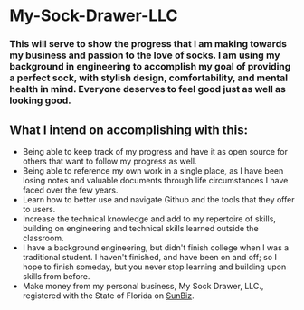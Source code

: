 # My-Sock-Drawer-LLC
### This will serve to show the progress that I am making towards my business and passion to the love of socks. I am using my background in engineering to accomplish my goal of providing a perfect sock, with stylish design, comfortability, and mental health in mind. Everyone deserves to feel good just as well as looking good. 
## What I intend on accomplishing with this:
- Being able to keep track of my progress and have it as open source for others that want to follow my progress as well.  
- Being able to reference my own work in a single place, as I have been losing notes and valuable documents through life circumstances I have faced over the few years.  
- Learn how to better use and navigate Github and the tools that they offer to users.  
- Increase the technical knowledge and add to my repertoire of skills, building on engineering and technical skills learned outside the classroom.  
-   I have a background engineering, but didn't finish college when I was a traditional student. I haven't finished, and have been on and off; so I hope to finish someday, but you never stop learning and building upon skills from before.  
- Make money from my personal business, My Sock Drawer, LLC., registered with the State of Florida on [SunBiz]([url](https://search.sunbiz.org/Inquiry/corporationsearch/SearchResultDetail?inquirytype=EntityName&directionType=Initial&searchNameOrder=MYSOCKDRAWER%20L250000561400&aggregateId=flal-l25000056140-7a7278b1-c21f-431c-a028-19297c4df8aa&searchTerm=MYSOCKBROKER.COM%20LLC&listNameOrder=MYSOCKBROKERCOM%20L180000918470)).
